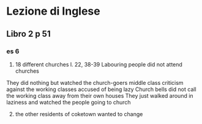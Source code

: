 # Lezione di Inglese


## Libro 2  p 51

### es 6
1. 18 different churches
l. 22, 38-39
Labouring people did not attend churches

They did nothing but watched the church-goers
middle class criticism against the working classes
accused of being lazy
Church bells did not call the working class away from their own houses
They just walked around in laziness and watched the people going to church

2. the other residents of coketown wanted to change 
<!--stackedit_data:
eyJoaXN0b3J5IjpbLTgyNDI5NzYyOSwxMDI5NTI2Mjg4XX0=
-->